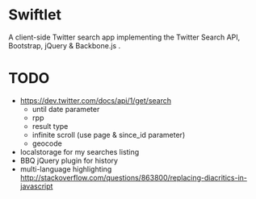 Swiftlet
========

A client-side Twitter search app implementing the Twitter Search API, Bootstrap, jQuery &amp; Backbone.js .

TODO
====
- https://dev.twitter.com/docs/api/1/get/search
    * until date parameter
    * rpp 
    * result type
    * infinite scroll (use page & since_id parameter)
    * geocode
- localstorage for my searches listing
- BBQ jQuery plugin for history
- multi-language highlighting http://stackoverflow.com/questions/863800/replacing-diacritics-in-javascript
